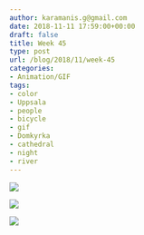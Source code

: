```yaml
---
author: karamanis.g@gmail.com
date: 2018-11-11 17:59:00+00:00
draft: false
title: Week 45
type: post
url: /blog/2018/11/week-45
categories:
- Animation/GIF
tags:
- color
- Uppsala
- people
- bicycle
- gif
- Domkyrka
- cathedral
- night
- river
---
```




  
   ![](image-asset.gif)

  

  
   ![](image-asset.gif)

  

  
   ![](image-asset.gif)

  


